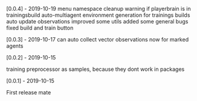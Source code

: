 
[0.0.4] - 2019-10-19
menu namespace cleanup
warning if playerbrain is in trainingsbuild
auto-multiagent environment generation for trainings builds
auto update observations improved
some utils added
some general bugs fixed
build and train button

[0.0.3] - 2019-10-17
can auto collect vector observations now for marked agents

[0.0.2] - 2019-10-15

training preprocessor as samples, because they dont work in packages

[0.0.1] - 2019-10-15

First release mate